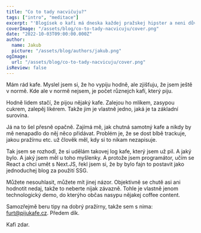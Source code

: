 ```yaml
---
title: "Co to tady nacvičuju?"
tags: ["intro", "meditace"]
excerpt: "'Blogísek o kafi má dneska každej pražskej hipster a neni důvod, proč by ten tvůj měl někdo číst.' Jako jo, no. Bylo by blbý, kdyby mě nějaká čtenost a návštěvnost trápila. Naštěstí mě vůbec netrápí."
coverImage: "/assets/blog/co-to-tady-nacvicuju/cover.png"
date: "2022-10-03T09:00:00.000Z"
author:
  name: Jakub
  picture: "/assets/blog/authors/jakub.png"
ogImage:
  url: "/assets/blog/co-to-tady-nacvicuju/cover.png"
isReview: false
---
```


Mám rád kafe. Myslel jsem si, že ho vypiju hodně, ale zjišťuju, že jsem ještě v normě. Kde ale v normě nejsem, je počet různejch kafí, který piju.

Hodně lidem stačí, že pijou nějaký kafe. Zalejou ho mlíkem, zasypou cukrem, zalepěj likérem. Takže jim je vlastně jedno, jaká je ta základní surovina.

Já na to šel přesně opačně. Zajímá mě, jak chutná samotný kafe a nikdy by mě nenapadlo do něj něco přidávat. Problém je, že se dost blbě trackuje, jakou pražírnu etc. už člověk měl, kdy si to nikam nezapisuje.

Tak jsem se rozhodl, že si udělám takovej log kafe, který jsem už pil. A jaký bylo. A jaký jsem měl u toho myšlenky. A protože jsem programátor, učím se React a chci umět s Next.JS, řekl jsem si, že by bylo fajn to postavit jako jednoduchej blog za použití SSG.

Můžete nesouhlasit, můžete mít jinej názor. Objektivně se chutě asi ani hodnotit nedaj, takže to neberte nijak závazně. Tohle je vlastně jenom technologický demo, do kterýho občas nasypu nějakej coffee content.

Samozřejmě beru tipy na dobrý pražírny, takže sem s nima: [furt@pijukafe.cz](mailto:furt@pijukafe.cz). Předem dík.

Kafi zdar.
